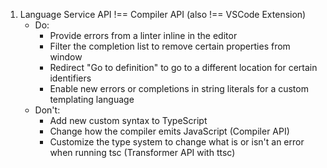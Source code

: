 1. Language Service API !== Compiler API (also !== VSCode Extension)
    - Do:
        - Provide errors from a linter inline in the editor
        - Filter the completion list to remove certain properties from window
        - Redirect "Go to definition" to go to a different location for certain identifiers
        - Enable new errors or completions in string literals for a custom templating language
    - Don't:
        - Add new custom syntax to TypeScript
        - Change how the compiler emits JavaScript (Compiler API)
        - Customize the type system to change what is or isn't an error when running tsc (Transformer API with ttsc)
